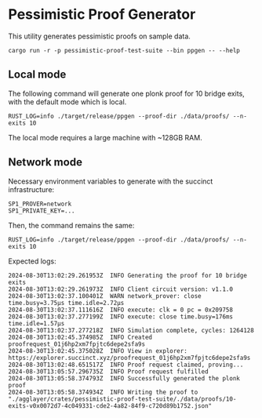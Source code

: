 # Pessimistic Proof Generator

This utility generates pessimistic proofs on sample data.

```
cargo run -r -p pessimistic-proof-test-suite --bin ppgen -- --help
```

## Local mode

The following command will generate one plonk proof for 10 bridge exits, with the default mode which is local.

```
RUST_LOG=info ./target/release/ppgen --proof-dir ./data/proofs/ --n-exits 10
```

The local mode requires a large machine with ~128GB RAM.

## Network mode

Necessary environment variables to generate with the succinct infrastructure:

```
SP1_PROVER=network
SP1_PRIVATE_KEY=...
```

Then, the command remains the same:

```
RUST_LOG=info ./target/release/ppgen --proof-dir ./data/proofs/ --n-exits 10
```

Expected logs:

```
2024-08-30T13:02:29.261953Z  INFO Generating the proof for 10 bridge exits
2024-08-30T13:02:29.261973Z  INFO Client circuit version: v1.1.0
2024-08-30T13:02:37.100401Z  WARN network_prover: close time.busy=3.75µs time.idle=2.72µs
2024-08-30T13:02:37.111616Z  INFO execute: clk = 0 pc = 0x209758
2024-08-30T13:02:37.277199Z  INFO execute: close time.busy=176ms time.idle=1.57µs
2024-08-30T13:02:37.277218Z  INFO Simulation complete, cycles: 1264128
2024-08-30T13:02:45.374985Z  INFO Created proofrequest_01j6hp2xm7fpjtc6depe2sfa9s
2024-08-30T13:02:45.375028Z  INFO View in explorer: https://explorer.succinct.xyz/proofrequest_01j6hp2xm7fpjtc6depe2sfa9s
2024-08-30T13:02:48.651517Z  INFO Proof request claimed, proving...
2024-08-30T13:05:57.296735Z  INFO Proof request fulfilled
2024-08-30T13:05:58.374793Z  INFO Successfully generated the plonk proof
2024-08-30T13:05:58.374934Z  INFO Writing the proof to "./agglayer/crates/pessimistic-proof-test-suite/./data/proofs/10-exits-v0x0072d7-4c049331-cde2-4a82-84f9-c720d89b1752.json"
```
